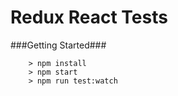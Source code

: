 # Redux React Tests



###Getting Started###

```
	> npm install
	> npm start
	> npm run test:watch
```
